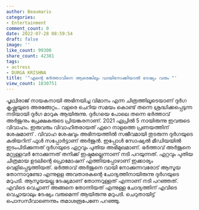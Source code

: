 ```yaml
---
author: Beaumaris
categories:
- Entertainment
comment_count: 0
date: 2022-07-28 08:59:54
draft: false
image: ''
like_count: 99300
share_count: 42381
tags:
- actress
- DURGA KRISHNA
title: '"എന്റെ ഭർത്താവിനെ ആരെങ്കിലും വായിനോക്കിയാൽ ദേഷ്യം വരും "'
view_count: 1830751
---
```


പൃഥ്വിരാജ് നായകനായി അഭിനയിച്ച വിമാനം എന്ന ചിത്രത്തിലൂടെയാണ് ദുർഗ കൃഷ്ണയുടെ അരങ്ങേറ്റം.. വളരെ ചെറിയ സമയം കൊണ്ട് തന്നെ ശ്രദ്ധിക്കപ്പെടുന്ന നടിയായി ദുർഗ മാറുക ആയിരുന്നു. ദുർഗയെ പോലെ തന്നെ ഭർത്താവ് അർജുനും പ്രേക്ഷകരുടെ പ്രിയങ്കരനാണ്. 2021 ഏപ്രിൽ 5 നായിരുന്നു ഇവരുടെ വിവാഹം. ഇരുവരും വിവാഹിതരായത് ഏറെ നാളത്തെ പ്രണയത്തിന് ശേഷമാണ് . വിവാഹ ശേഷവും അഭിനയത്തിൽ സജീവമായി തുടരുന്ന ദുർഗയുടെ കരിയറിന് ഫുൾ സപ്പോർട്ടാണ് അർജുൻ. ഇപ്പോൾ സോഷ്യൽ മീഡിയയിൽ ഇടംപിടിക്കുന്നത് ദുർഗയുടെ ഏറ്റവും പുതിയ അഭിമുഖമാണ്. ഭർത്താവ് അർജുനെ മറ്റുള്ളവർ നോക്കുന്നത് തനിക്ക് ഇഷ്ടമല്ലെന്നാണ് നടി പറയുന്നത്. ഏറ്റവും പുതിയ ചിത്രമായ ഉടലിന്റെ പ്രൊമോഷന് എത്തിയപ്പോഴാണ് ഇക്കാര്യം വെളിപ്പെടുത്തിയത്. ഭർത്താവ് അർജുനെ വായി നോക്കുന്നവരോട് ആസൂയ തോന്നാറുണ്ടോ എന്നുളള അവതാരകന്റെ ചോദ്യത്തിനായിരുന്നു ദുർഗയുടെ മറുപടി. ആസൂയയല്ല ദേഷ്യമാണ് തോന്നറുള്ളത് എന്നാണ് നടി പറഞ്ഞത്. എവിടെ വെച്ചാണ് അങ്ങനെ തോന്നിയത് എന്നുള്ള ചോദ്യത്തിന് എവിടെ വെച്ചായാലും ദേഷ്യം വരുമെന്ന് ആയിരുന്നു മറുപടി. ചെറുതായിട്ട് പൊസസീവാണെന്നും തമാശരൂപേണേ പറഞ്ഞു.